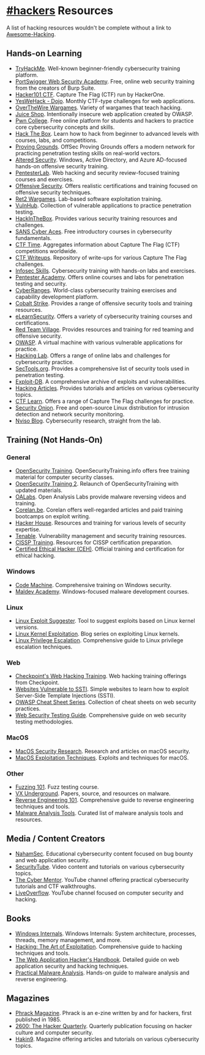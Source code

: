 # [#hackers](https://web.libera.chat/#hackers) Resources

A list of hacking resources wouldn't be complete without a link to [Awesome-Hacking](https://github.com/Hack-with-Github/Awesome-Hacking).

## Hands-on Learning

- [TryHackMe](https://tryhackme.com/). Well-known beginner-friendly cybersecurity training platform.
- [PortSwigger Web Security Academy](https://portswigger.net/web-security). Free, online web security training from the creators of Burp Suite.
- [Hacker101 CTF](https://ctf.hacker101.com/). Capture The Flag (CTF) run by HackerOne.
- [YesWeHack - Dojo](https://dojo-yeswehack.com/). Monthly CTF-type challenges for web applications.
- [OverTheWire Wargames](https://overthewire.org/wargames/). Variety of wargames that teach hacking.
- [Juice Shop](https://github.com/juice-shop/juice-shop). Intentionally insecure web application created by OWASP.
- [Pwn College](https://pwn.college/). Free online platform for students and hackers to practice core cybersecurity concepts and skills.
- [Hack The Box](https://www.hackthebox.com/). Learn how to hack from beginner to advanced levels with courses, labs, and competitions.
- [Proving Grounds](https://www.offsec.com/labs/). OffSec Proving Grounds offers a modern network for practicing penetration testing skills on real-world vectors.
- [Altered Security](https://www.alteredsecurity.com/trainings). Windows, Active Directory, and Azure AD-focused hands-on offensive security training.
- [PentesterLab](https://pentesterlab.com/). Web hacking and security review-focused training courses and exercises.
- [Offensive Security](https://www.offsec.com/courses-and-certifications/). Offers realistic certifications and training focused on offensive security techniques.
- [Ret2 Wargames](https://wargames.ret2.systems/). Lab-based software exploitation training.
- [VulnHub](https://www.vulnhub.com/). Collection of vulnerable applications to practice penetration testing.
- [HackInTheBox](https://www.hackinthebox.org/). Provides various security training resources and challenges.
- [SANS Cyber Aces](https://www.cyberaces.org/). Free introductory courses in cybersecurity fundamentals.
- [CTF Time](https://ctftime.org/). Aggregates information about Capture The Flag (CTF) competitions worldwide.
- [CTF Writeups](https://ctf-wiki.org/en/). Repository of write-ups for various Capture The Flag challenges.
- [Infosec Skills](https://www.infosecinstitute.com/skills/). Cybersecurity training with hands-on labs and exercises.
- [Pentester Academy](https://www.pentesteracademy.com/). Offers online courses and labs for penetration testing and security.
- [CyberRanges](https://www.cyberranges.com/). World-class cybersecurity training exercises and capability development platform.
- [Cobalt Strike](https://www.cobaltstrike.com/). Provides a range of offensive security tools and training resources.
- [eLearnSecurity](https://www.elearnsecurity.com/). Offers a variety of cybersecurity training courses and certifications.
- [Red Team Village](https://redteamvillage.io/). Provides resources and training for red teaming and offensive security.
- [OWASP](https://owasp.org/). A virtual machine with various vulnerable applications for practice.
- [Hacking Lab](https://www.hacking-lab.com/). Offers a range of online labs and challenges for cybersecurity practice.
- [SecTools.org](https://sectools.org/). Provides a comprehensive list of security tools used in penetration testing.
- [Exploit-DB](https://www.exploit-db.com/). A comprehensive archive of exploits and vulnerabilities.
- [Hacking Articles](https://www.hackingarticles.in/). Provides tutorials and articles on various cybersecurity topics.
- [CTF Learn](https://ctflearn.com/). Offers a range of Capture The Flag challenges for practice.
- [Security Onion](https://securityonion.net/). Free and open-source Linux distribution for intrusion detection and network security monitoring.
- [Nviso Blog](https://blog.nviso.eu/). Cybersecurity research, straight from the lab.

## Training (Not Hands-On)

### General

- [OpenSecurity Training](https://opensecuritytraining.info/Welcome.html). OpenSecurityTraining.info offers free training material for computer security classes.
- [OpenSecurity Training 2](https://p.ost2.fyi/courses). Relaunch of OpenSecurityTraining with updated materials.
- [OALabs](https://www.openanalysis.net/). Open Analysis Labs provide malware reversing videos and training.
- [Corelan.be](https://www.corelan.be/index.php/articles/). Corelan offers well-regarded articles and paid training bootcamps on exploit writing.
- [Hacker House](https://www.hacker.house/). Resources and training for various levels of security expertise.
- [Tenable](https://www.tenable.com/). Vulnerability management and security training resources.
- [CISSP Training](https://www.isc2.org/Training/Self-Study-Resources). Resources for CISSP certification preparation.
- [Certified Ethical Hacker (CEH)](https://www.eccouncil.org/programs/certified-ethical-hacker-ceh/). Official training and certification for ethical hacking.

### Windows

- [Code Machine](https://www.codemachine.com/training.html). Comprehensive training on Windows security.
- [Maldev Academy](https://maldevacademy.com/). Windows-focused malware development courses.

### Linux

- [Linux Exploit Suggester](https://github.com/mzet-/linux-exploit-suggester). Tool to suggest exploits based on Linux kernel versions.
- [Linux Kernel Exploitation](https://sam4k.com/kernel-exploitation/). Blog series on exploiting Linux kernels.
- [Linux Privilege Escalation](https://book.hacktricks.xyz/linux-hardening/privilege-escalation). Comprehensive guide to Linux privilege escalation techniques.

### Web

- [Checkpoint's Web Hacking Training](https://www.checkpoint.com/resources/items/hacking-points-advanced-web-hacking-course?w=c778b). Web hacking training offerings from Checkpoint.
- [Websites Vulnerable to SSTI](https://github.com/DiogoMRSilva/websitesVulnerableToSSTI/tree/master). Simple websites to learn how to exploit Server-Side Template Injections (SSTI).
- [OWASP Cheat Sheet Series](https://cheatsheetseries.owasp.org/). Collection of cheat sheets on web security practices.
- [Web Security Testing Guide](https://owasp.org/www-project-web-security-testing-guide/). Comprehensive guide on web security testing methodologies.

### MacOS

- [MacOS Security Research](https://github.com/0xmachos/macOS-Security-Research). Research and articles on macOS security.
- [MacOS Exploitation Techniques](https://www.exploit-db.com/exploits?platform=mac). Exploits and techniques for macOS.

### Other

- [Fuzzing 101](https://github.com/antonio-morales/Fuzzing101). Fuzz testing course.
- [VX Underground](https://github.com/vxunderground). Papers, source, and resources on malware.
- [Reverse Engineering 101](https://malwareunicorn.org/workshops/re101.html#0). Comprehensive guide to reverse engineering techniques and tools.
- [Malware Analysis Tools](https://expertinsights.com/insights/the-top-malware-analysis-tools/). Curated list of malware analysis tools and resources.

## Media / Content Creators

- [NahamSec](https://www.youtube.com/channel/UCCZDt7MuC3Hzs6IH4xODLBw). Educational cybersecurity content focused on bug bounty and web application security.
- [SecurityTube](http://www.securitytube.net/). Video content and tutorials on various cybersecurity topics.
- [The Cyber Mentor](https://www.youtube.com/c/TheCyberMentor). YouTube channel offering practical cybersecurity tutorials and CTF walkthroughs.
- [LiveOverflow](https://www.youtube.com/c/LiveOverflow). YouTube channel focused on computer security and hacking.

## Books

- [Windows Internals](https://www.amazon.com/Windows-Internals-Part-architecture-management/dp/0735684189/). Windows Internals: System architecture, processes, threads, memory management, and more.
- [Hacking: The Art of Exploitation](https://www.amazon.com/Hacking-Art-Exploitation-Jon-Erickson/dp/1593271441). Comprehensive guide to hacking techniques and tools.
- [The Web Application Hacker's Handbook](https://www.amazon.com/Web-Application-Hackers-Handbook-Defending/dp/1118026470/). Detailed guide on web application security and hacking techniques.
- [Practical Malware Analysis](https://www.amazon.com/Practical-Malware-Analysis-Hands-Dissecting/dp/1593272901). Hands-on guide to malware analysis and reverse engineering.

## Magazines

- [Phrack Magazine](https://phrack.org/). Phrack is an e-zine written by and for hackers, first published in 1985.
- [2600: The Hacker Quarterly](https://2600.com/). Quarterly publication focusing on hacker culture and computer security.
- [Hakin9](https://hakin9.org/). Magazine offering articles and tutorials on various cybersecurity topics.
